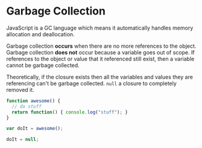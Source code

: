 # Garbage Collection

JavaScript is a GC language which means it automatically handles memory allocation and deallocation.

Garbage collection **occurs** when there are no more references to the object.
Garbage collection **does not** occur because a variable goes out of scope.
If references to the object or value that it referenced still exist, then a variable cannot be garbage collected.

Theoretically, if the closure exists then all the variables and values they are referencing can't be garbage collected.
`null` a closure to completely removed it.
```javascript
function awesome() {
  // do stuff
  return function() { console.log("stuff"); }
}

var doIt = awesome();

doIt = null;
```
